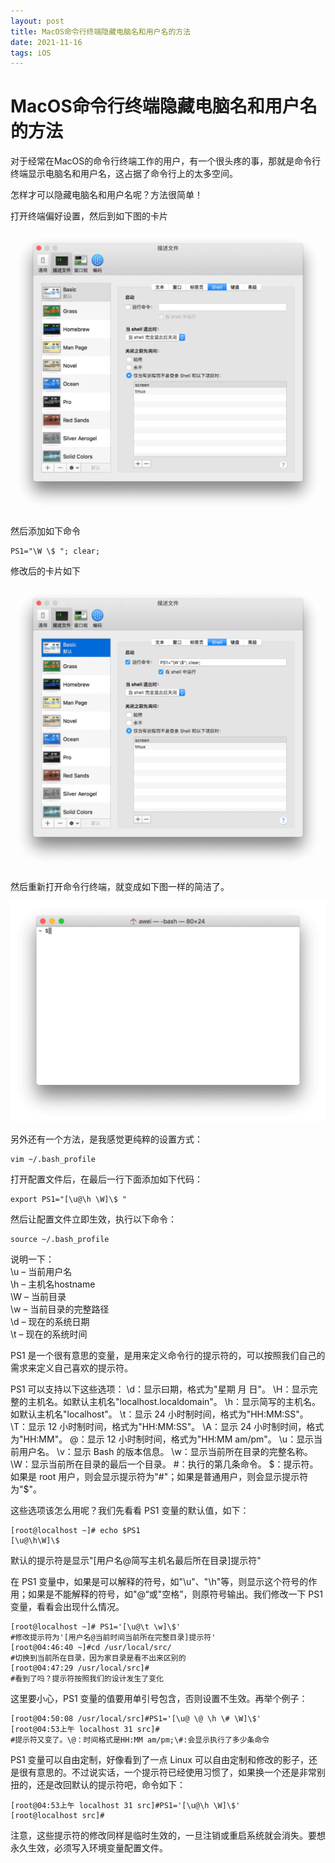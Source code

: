 ```yaml
---
layout: post
title: MacOS命令行终端隐藏电脑名和用户名的方法
date: 2021-11-16
tags: iOS
---
```





# MacOS命令行终端隐藏电脑名和用户名的方法

对于经常在MacOS的命令行终端工作的用户，有一个很头疼的事，那就是命令行终端显示电脑名和用户名，这占据了命令行上的太多空间。

怎样才可以隐藏电脑名和用户名呢？方法很简单！

打开终端偏好设置，然后到如下图的卡片

![](/images/posts/Shell/2021-11-16/1.webp)

然后添加如下命令

```
PS1="\W \$ "; clear;
```

修改后的卡片如下

![](/images/posts/Shell/2021-11-16/2.webp)

然后重新打开命令行终端，就变成如下图一样的简洁了。

![](/images/posts/Shell/2021-11-16/3.webp)

另外还有一个方法，是我感觉更纯粹的设置方式：

```
vim ~/.bash_profile
```

打开配置文件后，在最后一行下面添加如下代码：

```
export PS1="[\u@\h \W]\$ "
```

然后让配置文件立即生效，执行以下命令：

```
source ~/.bash_profile
```

说明一下：  
\u – 当前用户名  
\h – 主机名hostname  
\W – 当前目录  
\w – 当前目录的完整路径  
\d – 现在的系统日期  
\t – 现在的系统时间

PS1 是一个很有意思的变量，是用来定义命令行的提示符的，可以按照我们自己的需求来定义自己喜欢的提示符。

PS1 可以支持以下这些选项：
\d：显示曰期，格式为"星期 月 日"。
\H：显示完整的主机名。如默认主机名"localhost.localdomain"。
\h：显示简写的主机名。如默认主机名"localhost"。
\t：显示 24 小时制时间，格式为"HH:MM:SS"。
\T：显示 12 小时制时间，格式为"HH:MM:SS"。
\A：显示 24 小时制时间，格式为"HH:MM"。
@：显示 12 小时制时间，格式为"HH:MM am/pm"。
\u：显示当前用户名。
\v：显示 Bash 的版本信息。
\w：显示当前所在目录的完整名称。
\W：显示当前所在目录的最后一个目录。
#：执行的第几条命令。
$：提示符。如果是 root 用户，则会显示提示符为"#"；如果是普通用户，则会显示提示符为"$"。

这些选项该怎么用呢？我们先看看 PS1 变量的默认值，如下：
```
[root@localhost ~]# echo $PS1
[\u@\h\W]\$
```
默认的提示符是显示"[用户名@简写主机名最后所在目录]提示符"

在 PS1 变量中，如果是可以解释的符号，如"\u"、"\h"等，则显示这个符号的作用；如果是不能解释的符号，如"@“或"空格”，则原符号输出。我们修改一下 PS1 变量，看看会出现什么情况。
```
[root@localhost ~]# PS1='[\u@\t \w]\$'
#修改提示符为'[用户名@当前时间当前所在完整目录]提示符'
[root@04:46:40 ~]#cd /usr/local/src/
#切换到当前所在目录，因为家目录是看不出来区别的
[root@04:47:29 /usr/local/src]#
#看到了吗？提示符按照我们的设计发生了变化

```
这里要小心，PS1 变量的值要用单引号包含，否则设置不生效。再举个例子：
```
[root@04:50:08 /usr/local/src]#PS1='[\u@ \@ \h \# \W]\$'
[root@04:53上午 localhost 31 src]#
#提示符又变了。\@：时间格式是HH:MM am/pm;\#:会显示执行了多少条命令

```
PS1 变量可以自由定制，好像看到了一点 Linux 可以自由定制和修改的影子，还是很有意思的。不过说实话，一个提示符已经使用习惯了，如果换一个还是非常别扭的，还是改回默认的提示符吧，命令如下：
```
[root@04:53上午 localhost 31 src]#PS1='[\u@\h \W]\$'
[root@localhost src]#
```

注意，这些提示符的修改同样是临时生效的，一旦注销或重启系统就会消失。要想永久生效，必须写入环境变量配置文件。


